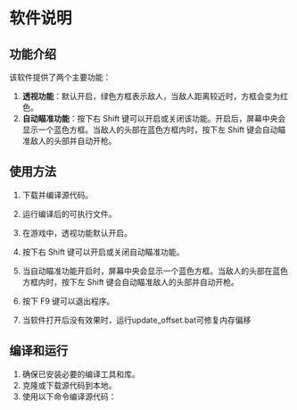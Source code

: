 # 软件说明

## 功能介绍

该软件提供了两个主要功能：

1. **透视功能**：默认开启，绿色方框表示敌人，当敌人距离较近时，方框会变为红色。
2. **自动瞄准功能**：按下右 Shift 键可以开启或关闭该功能。开启后，屏幕中央会显示一个蓝色方框。当敌人的头部在蓝色方框内时，按下左 Shift 键会自动瞄准敌人的头部并自动开枪。

## 使用方法

1. 下载并编译源代码。
2. 运行编译后的可执行文件。
3. 在游戏中，透视功能默认开启。
4. 按下右 Shift 键可以开启或关闭自动瞄准功能。
5. 当自动瞄准功能开启时，屏幕中央会显示一个蓝色方框。当敌人的头部在蓝色方框内时，按下左 Shift 键会自动瞄准敌人的头部并自动开枪。
6. 按下 F9 键可以退出程序。

7. 当软件打开后没有效果时，运行update_offset.bat可修复内存偏移

## 编译和运行

1. 确保已安装必要的编译工具和库。
2. 克隆或下载源代码到本地。
3. 使用以下命令编译源代码：
